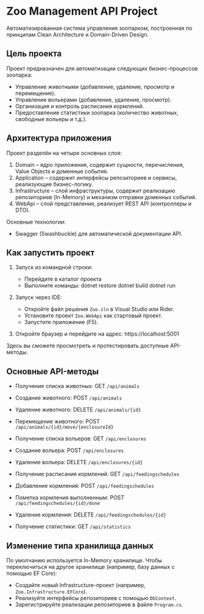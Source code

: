 Zoo Management API Project
==========================

Автоматизированная система управления зоопарком, построенная по принципам Clean Architecture и Domain-Driven Design.

Цель проекта
------------
Проект предназначен для автоматизации следующих бизнес-процессов зоопарка:

- Управление животными (добавление, удаление, просмотр и перемещение).
- Управление вольерами (добавление, удаление, просмотр).
- Организация и контроль расписания кормлений.
- Предоставление статистики зоопарка (количество животных, свободные вольеры и т.д.).

Архитектура приложения
----------------------
Проект разделён на четыре основных слоя:

1. Domain – ядро приложения, содержит сущности, перечисления, Value Objects и доменные события.
2. Application – содержит интерфейсы репозиториев и сервисы, реализующие бизнес-логику.
3. Infrastructure – слой инфраструктуры, содержит реализацию репозиториев (In-Memory) и механизм отправки доменных событий.
4. WebApi – слой представления, реализует REST API (контроллеры и DTO).

Основные технологии:
- Swagger (Swashbuckle) для автоматической документации API.

Как запустить проект
--------------------

1. Запуск из командной строки:
   - Перейдите в каталог проекта
   - Выполните команды:
     dotnet restore
     dotnet build
     dotnet run

2. Запуск через IDE:
   - Откройте файл решения `Zoo.sln` в Visual Studio или Rider.
   - Установите проект `Zoo.WebApi` как стартовый проект.
   - Запустите приложение (F5).

3. Откройте браузер и перейдите на адрес:
   https://localhost:5001

Здесь вы сможете просмотреть и протестировать доступные API-методы.

Основные API-методы
-------------------
- Получение списка животных: GET `/api/animals`
- Создание животного: POST `/api/animals`
- Удаление животного: DELETE `/api/animals/{id}`
- Перемещение животного: POST `/api/animals/{id}/move/{enclosureId}`

- Получение списка вольеров: GET `/api/enclosures`
- Создание вольера: POST `/api/enclosures`
- Удаление вольера: DELETE `/api/enclosures/{id}`

- Получение расписания кормлений: GET `/api/feedingschedules`
- Добавление кормления: POST `/api/feedingschedules`
- Пометка кормления выполненным: POST `/api/feedingschedules/{id}/done`
- Удаление кормления: DELETE `/api/feedingschedules/{id}`

- Получение статистики: GET `/api/statistics`

Изменение типа хранилища данных
-------------------------------
По умолчанию используется In-Memory хранилище. Чтобы переключиться на другое хранилище (например, базу данных с помощью EF Core):

- Создайте новый Infrastructure-проект (например, `Zoo.Infrastructure.EFCore`).
- Реализуйте интерфейсы репозиториев с помощью `DbContext`.
- Зарегистрируйте реализации репозиториев в файле `Program.cs`.
